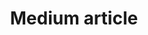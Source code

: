 ---
layout: post-medium
title: Medium article
image: /assets/img/airflow/airflow.png
readtime: 4 minutes
source: https://medium.com/swlh/importing-existing-infrastructure-into-terraform-a6ae168ad2bb
---